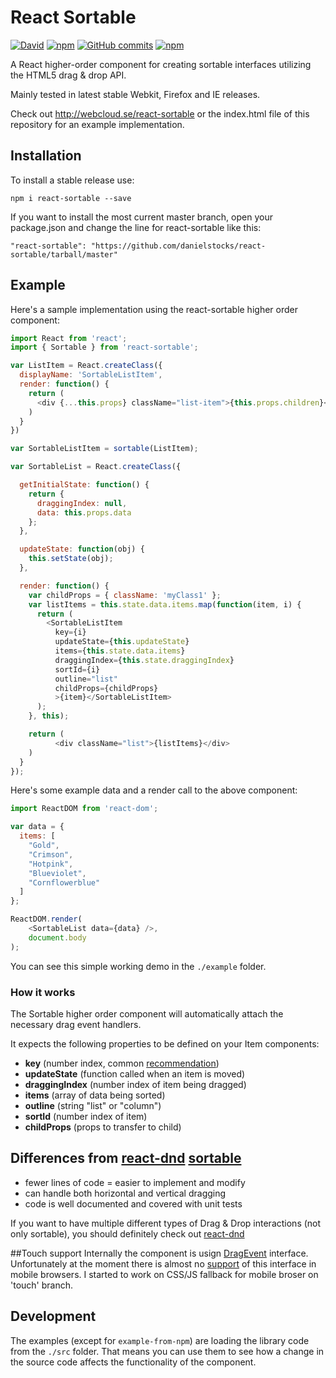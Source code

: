 # React Sortable


[![David](https://david-dm.org/danielstocks/react-sortable.svg)](https://david-dm.org/danielstocks/react-sortable)
[![npm](https://img.shields.io/npm/v/react-sortable.svg)](https://www.npmjs.com/package/react-sortable)
[![GitHub commits](https://img.shields.io/github/commits-since/danielstocks/react-sortable/1.0.2.svg?maxAge=2592000)]()
[![npm](https://img.shields.io/npm/dt/react-sortable.svg?maxAge=2592000)](https://www.npmjs.com/package/react-sortable)


A React higher-order component for creating sortable interfaces
utilizing the HTML5 drag & drop API.

Mainly tested in latest stable Webkit, Firefox and IE releases.

Check out http://webcloud.se/react-sortable or the index.html file of this repository
for an example implementation.

## Installation

To install a stable release use:

`npm i react-sortable --save`

If you want to install the most current master branch, open your package.json and change the line for react-sortable like this:

 `"react-sortable": "https://github.com/danielstocks/react-sortable/tarball/master"`

## Example

Here's a sample implementation using the react-sortable higher order component:

```js
import React from 'react';
import { Sortable } from 'react-sortable';

var ListItem = React.createClass({
  displayName: 'SortableListItem',
  render: function() {
    return (
      <div {...this.props} className="list-item">{this.props.children}</div>
    )
  }
})

var SortableListItem = sortable(ListItem);

var SortableList = React.createClass({

  getInitialState: function() {
    return {
      draggingIndex: null,
      data: this.props.data
    };
  },

  updateState: function(obj) {
    this.setState(obj);
  },

  render: function() {
    var childProps = { className: 'myClass1' };
    var listItems = this.state.data.items.map(function(item, i) {
      return (
        <SortableListItem
          key={i}
          updateState={this.updateState}
          items={this.state.data.items}
          draggingIndex={this.state.draggingIndex}
          sortId={i}
          outline="list"
          childProps={childProps}
          >{item}</SortableListItem>
      );
    }, this);

    return (
          <div className="list">{listItems}</div>
    )
  }
});

```

Here's some example data and a render call to the above component:

```js
import ReactDOM from 'react-dom';

var data = {
  items: [
    "Gold",
    "Crimson",
    "Hotpink",
    "Blueviolet",
    "Cornflowerblue"
  ]
};

ReactDOM.render(
    <SortableList data={data} />,
    document.body
);
```

You can see this simple working demo in the `./example` folder.

### How it works

The Sortable higher order component will automatically attach the necessary drag event handlers.

It expects the following properties to be defined on your Item components:

- **key** (number index, common [recommendation](http://facebook.github.io/react/docs/reconciliation.html#keys))             
- **updateState** (function called when an item is moved)
- **draggingIndex** (number index of item being dragged)
- **items** (array of data being sorted)
- **outline** (string "list" or "column")
- **sortId** (number index of item)
- **childProps** (props to transfer to child)


## Differences from [react-dnd](http://gaearon.github.io/react-dnd) [sortable](http://gaearon.github.io/react-dnd/examples-sortable-simple.html)
- fewer lines of code = easier to implement and modify
- can handle both horizontal and vertical dragging
- code is well documented and covered with unit tests

If you want to have multiple different types of Drag & Drop interactions (not only sortable), you should definitely check out [react-dnd](http://gaearon.github.io/react-dnd)

##Touch support
Internally the component is usign [DragEvent](https://developer.mozilla.org/en-US/docs/Web/API/DragEvent) interface.
Unfortunately at the moment there is almost no [support](https://developer.mozilla.org/en-US/docs/Web/API/DragEvent#Browser_compatibility) of this interface in mobile browsers.
I started to work on CSS/JS fallback for mobile broser on 'touch' branch.

## Development

The examples (except for `example-from-npm`) are loading the library code from the `./src` folder.
That means you can use them to see how a change in the source code affects the functionality of the component.
